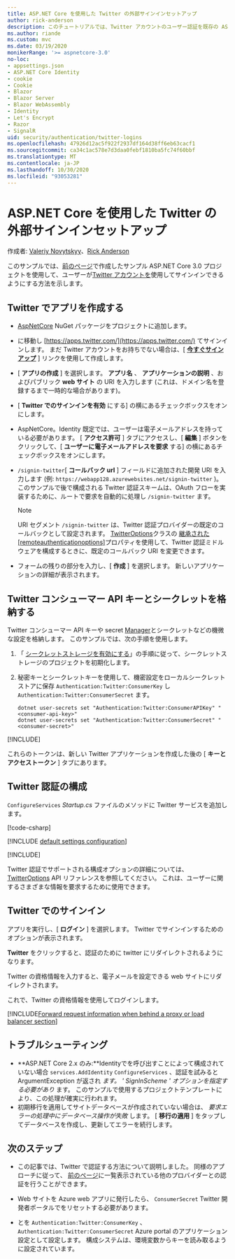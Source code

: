 ```yaml
---
title: ASP.NET Core を使用した Twitter の外部サインインセットアップ
author: rick-anderson
description: このチュートリアルでは、Twitter アカウントのユーザー認証を既存の ASP.NET Core アプリに統合する方法について説明します。
ms.author: riande
ms.custom: mvc
ms.date: 03/19/2020
monikerRange: '>= aspnetcore-3.0'
no-loc:
- appsettings.json
- ASP.NET Core Identity
- cookie
- Cookie
- Blazor
- Blazor Server
- Blazor WebAssembly
- Identity
- Let's Encrypt
- Razor
- SignalR
uid: security/authentication/twitter-logins
ms.openlocfilehash: 47926d12ac5f922f2937df164d38ff6eb63cacf1
ms.sourcegitcommit: ca34c1ac578e7d3daa0febf1810ba5fc74f60bbf
ms.translationtype: MT
ms.contentlocale: ja-JP
ms.lasthandoff: 10/30/2020
ms.locfileid: "93053281"
---
```

# <a name="twitter-external-sign-in-setup-with-aspnet-core"></a>ASP.NET Core を使用した Twitter の外部サインインセットアップ

作成者: [Valeriy Novytskyy](https://github.com/01binary)、[Rick Anderson](https://twitter.com/RickAndMSFT)

このサンプルでは、[前のページ](xref:security/authentication/social/index)で作成したサンプル ASP.NET Core 3.0 プロジェクトを使用して、ユーザーが[Twitter アカウントを](https://dev.twitter.com/web/sign-in/desktop-browser)使用してサインインできるようにする方法を示します。

## <a name="create-the-app-in-twitter"></a>Twitter でアプリを作成する

* [AspNetCore](https://www.nuget.org/packages/Microsoft.AspNetCore.Authentication.Twitter/3.0.0) NuGet パッケージをプロジェクトに追加します。

* に移動し [https://apps.twitter.com/](https://apps.twitter.com/) てサインインします。 まだ Twitter アカウントをお持ちでない場合は、[ **[今すぐサインアップ](https://twitter.com/signup)** ] リンクを使用して作成します。

* [ **アプリの作成** ] を選択します。 **アプリ名** 、 **アプリケーションの説明** 、およびパブリック **web サイト** の URI を入力します (これは、ドメイン名を登録するまで一時的な場合があります)。

* [ **Twitter でのサインインを有効** にする] の横にあるチェックボックスをオンにします。

* AspNetCore。Identity 既定では、ユーザーは電子メールアドレスを持っている必要があります。 [ **アクセス許可** ] タブにアクセスし、[ **編集** ] ボタンをクリックして、[ **ユーザーに電子メールアドレスを要求** する] の横にあるチェックボックスをオンにします。

* `/signin-twitter`[ **コールバック url** ] フィールドに追加された開発 URI を入力します (例: `https://webapp128.azurewebsites.net/signin-twitter` )。 このサンプルで後で構成される Twitter 認証スキームは、OAuth フローを実装するために、ルートで要求を自動的に処理し `/signin-twitter` ます。

  > [!NOTE]
  > URI セグメント `/signin-twitter` は、Twitter 認証プロバイダーの既定のコールバックとして設定されます。 [TwitterOptions](/dotnet/api/microsoft.aspnetcore.authentication.twitter.twitteroptions)クラスの [継承された[remoteauthenticationoptions]](/dotnet/api/microsoft.aspnetcore.authentication.remoteauthenticationoptions.callbackpath)プロパティを使用して、Twitter 認証ミドルウェアを構成するときに、既定のコールバック URI を変更できます。

* フォームの残りの部分を入力し、[ **作成** ] を選択します。 新しいアプリケーションの詳細が表示されます。

## <a name="store-the-twitter-consumer-api-key-and-secret"></a>Twitter コンシューマー API キーとシークレットを格納する

Twitter コンシューマー API キーや secret [Manager](xref:security/app-secrets)とシークレットなどの機微な設定を格納します。 このサンプルでは、次の手順を使用します。

1. 「 [シークレットストレージを有効にする](xref:security/app-secrets#enable-secret-storage)」の手順に従って、シークレットストレージのプロジェクトを初期化します。
1. 秘密キーとシークレットキーを使用して、機密設定をローカルシークレットストアに保存 `Authentication:Twitter:ConsumerKey` し `Authentication:Twitter:ConsumerSecret` ます。

    ```dotnetcli
    dotnet user-secrets set "Authentication:Twitter:ConsumerAPIKey" "<consumer-api-key>"
    dotnet user-secrets set "Authentication:Twitter:ConsumerSecret" "<consumer-secret>"
    ```

[!INCLUDE[](~/includes/environmentVarableColon.md)]

これらのトークンは、新しい Twitter アプリケーションを作成した後の [ **キーとアクセストークン** ] タブにあります。

## <a name="configure-twitter-authentication"></a>Twitter 認証の構成

`ConfigureServices` *Startup.cs* ファイルのメソッドに Twitter サービスを追加します。

[!code-csharp[](~/security/authentication/social/social-code/3.x/StartupTwitter3x.cs?name=snippet&highlight=10-15)]

[!INCLUDE [default settings configuration](includes/default-settings.md)]

[!INCLUDE[](includes/chain-auth-providers.md)]

Twitter 認証でサポートされる構成オプションの詳細については、 [TwitterOptions](/dotnet/api/microsoft.aspnetcore.builder.twitteroptions) API リファレンスを参照してください。 これは、ユーザーに関するさまざまな情報を要求するために使用できます。

## <a name="sign-in-with-twitter"></a>Twitter でのサインイン

アプリを実行し、[ **ログイン** ] を選択します。 Twitter でサインインするためのオプションが表示されます。

**Twitter** をクリックすると、認証のために twitter にリダイレクトされるようになります。

Twitter の資格情報を入力すると、電子メールを設定できる web サイトにリダイレクトされます。

これで、Twitter の資格情報を使用してログインします。

[!INCLUDE[Forward request information when behind a proxy or load balancer section](includes/forwarded-headers-middleware.md)]

<!-- 
### React to cancel Authorize External sign-in
Twitter doesn't support AccessDeniedPath
Rather in the twitter setup, you can provide an External sign-in homepage. The external sign-in homepage doesn't support localhost. Tested with https://cors3.azurewebsites.net/ and that works.
-->

## <a name="troubleshooting"></a>トラブルシューティング

* **ASP.NET Core 2.x のみ:**Identityでを呼び出すことによって構成されていない場合 `services.AddIdentity` `ConfigureServices` 、認証を試みると ArgumentException が返され *ます。 ' SignInScheme ' オプションを指定する必要があり* ます。 このサンプルで使用するプロジェクトテンプレートにより、この処理が確実に行われます。
* 初期移行を適用してサイトデータベースが作成されていない場合は、 *要求エラーの処理中にデータベース操作が失敗* します。 [ **移行の適用** ] をタップしてデータベースを作成し、更新してエラーを続行します。

## <a name="next-steps"></a>次のステップ

* この記事では、Twitter で認証する方法について説明しました。 同様のアプローチに従って、 [前のページ](xref:security/authentication/social/index)に一覧表示されている他のプロバイダーとの認証を行うことができます。

* Web サイトを Azure web アプリに発行したら、 `ConsumerSecret` Twitter 開発者ポータルでをリセットする必要があります。

* とを `Authentication:Twitter:ConsumerKey` 、 `Authentication:Twitter:ConsumerSecret` Azure portal のアプリケーション設定として設定します。 構成システムは、環境変数からキーを読み取るように設定されています。
